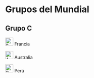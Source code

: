 # Grupos del Mundial

## Grupo C

<img alt="Francia"
src="http://flags.fmcdn.net/data/flags/w580/fr.png"
width="25" height="25"> Francia

<img alt="Australia"
src="http://flags.fmcdn.net/data/flags/w580/au.png"
width="25" height="25"> Australia

<img alt="Perú"
src="http://flags.fmcdn.net/data/flags/w580/pe.png"
width="25" height="25"> Perú


